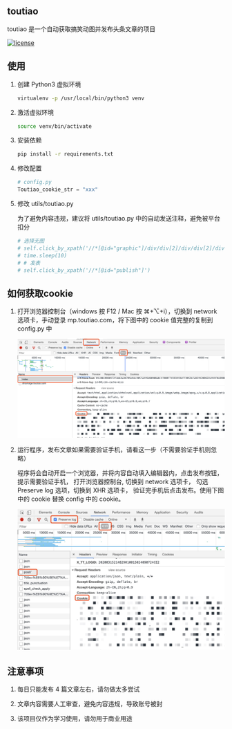 ## toutiao 

toutiao 是一个自动获取搞笑动图并发布头条文章的项目

[![license](https://img.shields.io/github/license/ad-feiben/toutiao.svg)]()

## 使用

1. 创建 Python3 虚拟环境

    ```bash
    virtualenv -p /usr/local/bin/python3 venv
    ```
   
2. 激活虚拟环境
    
   ```bash
   source venv/bin/activate
   ```

3. 安装依赖

   ```bash
   pip install -r requirements.txt
   ```

4. 修改配置

   ```python
   # config.py
   Toutiao_cookie_str = "xxx"
   ```
 
5. 修改 utils/toutiao.py

    为了避免内容违规，建议将 utils/toutiao.py 中的自动发送注释，避免被平台扣分
    
    ```python
    # 选择无图
    # self.click_by_xpath('//*[@id="graphic"]/div/div[2]/div/div[2]/div[1]/div/div[2]/div/div/label[3]/div')
    # time.sleep(10)
    # # 发表
    # self.click_by_xpath('//*[@id="publish"]')
    ```


   
 ## 如何获取cookie
 
 1. 打开浏览器控制台（windows 按 F12 / Mac 按 ⌘+⌥+i），切换到 network 选项卡，手动登录 mp.toutiao.com，将下图中的 cookie 值完整的复制到 config.py 中
 
    ![获取cookie](./img/cookie-1.png)
 
 2. 运行程序，发布文章如果需要验证手机，请看这一步（不需要验证手机则忽略）
 
    程序将会自动开启一个浏览器，并将内容自动填入编辑器内，点击发布按钮，提示需要验证手机，
    打开浏览器控制台, 切换到 network 选项卡， 勾选 Preserve log 选项，切换到 XHR 选项卡，
    验证完手机后点击发布。使用下图中的 cookie 替换 config 中的 cookie。
    
    ![获取cookie](./img/cookie-2.png)
    
## 注意事项

1. 每日只能发布 4 篇文章左右，请勿做太多尝试

2. 文章内容需要人工审查，避免内容违规，导致账号被封

3. 该项目仅作为学习使用，请勿用于商业用途
